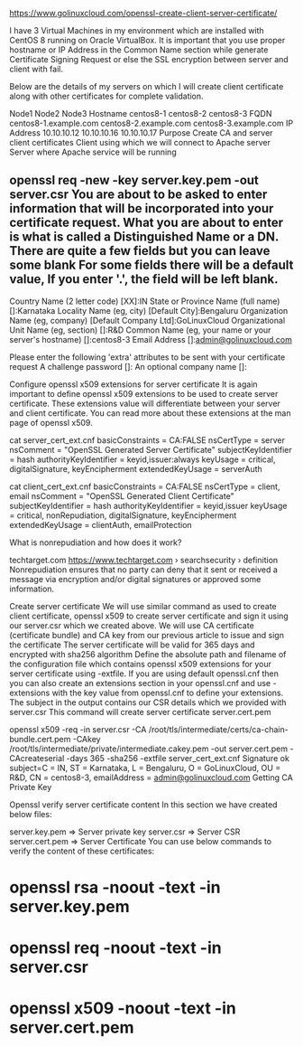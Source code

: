 https://www.golinuxcloud.com/openssl-create-client-server-certificate/

I have 3 Virtual Machines in my environment which are installed with CentOS 8 running on Oracle VirtualBox. It is important that you use proper hostname or IP Address in the Common Name section while generate Certificate Signing Request or else the SSL encryption between server and client with fail.

Below are the details of my servers on which I will create client certificate along with other certificates for complete validation.

Node1	Node2	Node3
Hostname	centos8-1	centos8-2	centos8-3
FQDN	centos8-1.example.com	centos8-2.example.com	centos8-3.example.com
IP Address	10.10.10.12	10.10.10.16	10.10.10.17
Purpose	Create CA and server client certificates	Client using which we will connect to Apache server	Server where Apache service will be running

openssl req -new -key server.key.pem -out server.csr
You are about to be asked to enter information that will be incorporated
into your certificate request.
What you are about to enter is what is called a Distinguished Name or a DN.
There are quite a few fields but you can leave some blank
For some fields there will be a default value,
If you enter '.', the field will be left blank.
-----
Country Name (2 letter code) [XX]:IN
State or Province Name (full name) []:Karnataka
Locality Name (eg, city) [Default City]:Bengaluru
Organization Name (eg, company) [Default Company Ltd]:GoLinuxCloud
Organizational Unit Name (eg, section) []:R&D
Common Name (eg, your name or your server's hostname) []:centos8-3
Email Address []:admin@golinuxcloud.com

Please enter the following 'extra' attributes
to be sent with your certificate request
A challenge password []:
An optional company name []:

Configure openssl x509 extensions for server certificate
It is again important to define openssl x509 extensions to be used to create server certificate. These extensions value will differentiate between your server and client certificate. You can read more about these extensions at the man page of openssl x509.

cat server_cert_ext.cnf
basicConstraints = CA:FALSE
nsCertType = server
nsComment = "OpenSSL Generated Server Certificate"
subjectKeyIdentifier = hash
authorityKeyIdentifier = keyid,issuer:always
keyUsage = critical, digitalSignature, keyEncipherment
extendedKeyUsage = serverAuth

cat client_cert_ext.cnf
basicConstraints = CA:FALSE
nsCertType = client, email
nsComment = "OpenSSL Generated Client Certificate"
subjectKeyIdentifier = hash
authorityKeyIdentifier = keyid,issuer
keyUsage = critical, nonRepudiation, digitalSignature, keyEncipherment
extendedKeyUsage = clientAuth, emailProtection

What is nonrepudiation and how does it work?

techtarget.com
https://www.techtarget.com › searchsecurity › definition
Nonrepudiation ensures that no party can deny that it sent or received a message via encryption and/or digital signatures or approved some information.

Create server certificate
We will use similar command as used to create client certificate, openssl x509 to create server certificate and sign it using our server.csr which we created above.
We will use CA certificate (certificate bundle) and CA key from our previous article to issue and sign the certificate
The server certificate will be valid for 365 days and encrypted with sha256 algorithm
Define the absolute path and filename of the configuration file which contains openssl x509 extensions for your server certificate using -extfile. If you are using default openssl.cnf then you can also create an extensions section in your openssl.cnf and use -extensions with the key value from openssl.cnf to define your extensions.
The subject in the output contains our CSR details which we provided with server.csr
This command will create server certificate server.cert.pem

openssl x509 -req -in server.csr -CA /root/tls/intermediate/certs/ca-chain-bundle.cert.pem -CAkey /root/tls/intermediate/private/intermediate.cakey.pem -out server.cert.pem -CAcreateserial -days 365 -sha256 -extfile server_cert_ext.cnf
Signature ok
subject=C = IN, ST = Karnataka, L = Bengaluru, O = GoLinuxCloud, OU = R&D, CN = centos8-3, emailAddress = admin@golinuxcloud.com
Getting CA Private Key

Openssl verify server certificate content
In this section we have created below files:

server.key.pem   ⇒ Server private key
server.csr           ⇒ Server CSR
server.cert.pem  ⇒ Server Certificate
You can use below commands to verify the content of these certificates:

# openssl rsa -noout -text -in server.key.pem
# openssl req -noout -text -in server.csr
# openssl x509 -noout -text -in server.cert.pem
